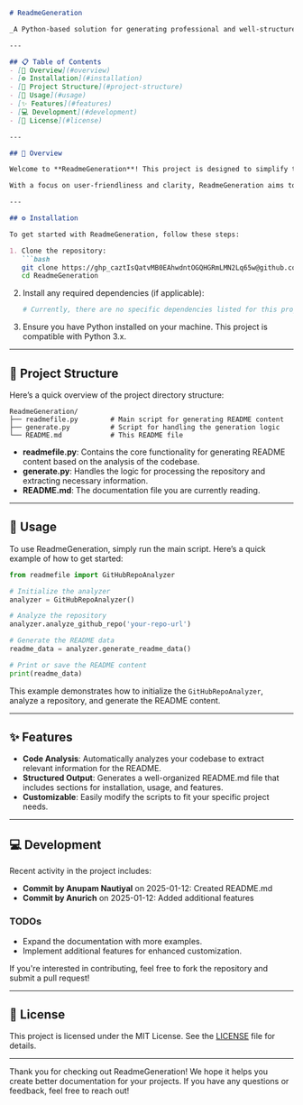 ```markdown
# ReadmeGeneration

_A Python-based solution for generating professional and well-structured README.md files automatically._

---

## 📋 Table of Contents
- [🚀 Overview](#overview)
- [⚙️ Installation](#installation)
- [📁 Project Structure](#project-structure)
- [📖 Usage](#usage)
- [✨ Features](#features)
- [💻 Development](#development)
- [📜 License](#license)

---

## 🚀 Overview

Welcome to **ReadmeGeneration**! This project is designed to simplify the process of creating README.md files for your GitHub repositories. By analyzing your codebase, it generates a structured and informative README that highlights key features, installation instructions, and usage examples. Built primarily in Python, this tool leverages code analysis to provide a comprehensive overview of your project, making it easier for others to understand and contribute.

With a focus on user-friendliness and clarity, ReadmeGeneration aims to enhance the documentation experience for developers of all levels. Whether you're a newcomer looking to document your first project or an experienced developer seeking to streamline your workflow, this tool is here to help!

---

## ⚙️ Installation

To get started with ReadmeGeneration, follow these steps:

1. Clone the repository:
   ```bash
   git clone https://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@github.com/Anurich/ReadmeGeneration.git
   cd ReadmeGeneration
   ```

2. Install any required dependencies (if applicable):
   ```bash
   # Currently, there are no specific dependencies listed for this project.
   ```

3. Ensure you have Python installed on your machine. This project is compatible with Python 3.x.

---

## 📁 Project Structure

Here’s a quick overview of the project directory structure:

```
ReadmeGeneration/
├── readmefile.py        # Main script for generating README content
├── generate.py          # Script for handling the generation logic
└── README.md            # This README file
```

- **readmefile.py**: Contains the core functionality for generating README content based on the analysis of the codebase.
- **generate.py**: Handles the logic for processing the repository and extracting necessary information.
- **README.md**: The documentation file you are currently reading.

---

## 📖 Usage

To use ReadmeGeneration, simply run the main script. Here’s a quick example of how to get started:

```python
from readmefile import GitHubRepoAnalyzer

# Initialize the analyzer
analyzer = GitHubRepoAnalyzer()

# Analyze the repository
analyzer.analyze_github_repo('your-repo-url')

# Generate the README data
readme_data = analyzer.generate_readme_data()

# Print or save the README content
print(readme_data)
```

This example demonstrates how to initialize the `GitHubRepoAnalyzer`, analyze a repository, and generate the README content.

---

## ✨ Features

- **Code Analysis**: Automatically analyzes your codebase to extract relevant information for the README.
- **Structured Output**: Generates a well-organized README.md file that includes sections for installation, usage, and features.
- **Customizable**: Easily modify the scripts to fit your specific project needs.

---

## 💻 Development

Recent activity in the project includes:

- **Commit by Anupam Nautiyal** on 2025-01-12: Created README.md
- **Commit by Anurich** on 2025-01-12: Added additional features

### TODOs
- Expand the documentation with more examples.
- Implement additional features for enhanced customization.

If you're interested in contributing, feel free to fork the repository and submit a pull request!

---

## 📜 License

This project is licensed under the MIT License. See the [LICENSE](LICENSE) file for details.

---

Thank you for checking out ReadmeGeneration! We hope it helps you create better documentation for your projects. If you have any questions or feedback, feel free to reach out!
```
